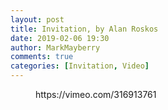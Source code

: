 ```yaml
---
layout: post
title: Invitation, by Alan Roskos
date: 2019-02-06 19:30
author: MarkMayberry
comments: true
categories: [Invitation, Video]
---
```

<!-- wp:core-embed/vimeo {"url":"https://vimeo.com/316913761","type":"video","providerNameSlug":"vimeo","className":"wp-embed-aspect-4-3 wp-has-aspect-ratio"} -->
<figure class="wp-block-embed-vimeo wp-block-embed is-type-video is-provider-vimeo wp-embed-aspect-4-3 wp-has-aspect-ratio"><div class="wp-block-embed__wrapper">
https://vimeo.com/316913761
</div></figure>
<!-- /wp:core-embed/vimeo -->
